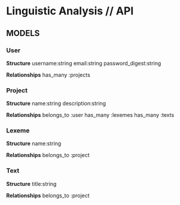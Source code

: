 # Linguistic Analysis // API

## MODELS

### User
**Structure**
username:string
email:string
password_digest:string

**Relationships**
has_many :projects


### Project
**Structure**
name:string
description:string

**Relationships**
belongs_to :user
has_many :lexemes
has_many :texts

### Lexeme
**Structure**
name:string

**Relationships**
belongs_to :project


### Text
**Structure**
title:string

**Relationships**
belongs_to :project

